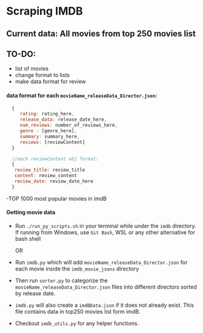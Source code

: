 
# Scraping IMDB 

## Current data: All movies from top 250 movies list

## TO-DO: 
- list of movies
- change format to lists
- make data format for review

#### data format for each `movieName_releaseData_Director.json`:
 ```js
   {
      rating: rating_here,
      release_data: release_date_here,
      num_reviews: number_of_reviews_here,
      genre : [genre_here],
      summary: summary_here,
      reviews: [reviewContent] 
   }

   //each reviewContent obj format:
   {
    review_title: review_title
    content: review_content
    review_date: review_date_here
   }
 ```

-TOP 1000 most popular movies in imdB



#### Getting movie data 
  - Run `./run_py_scripts.sh` in your terminal while under the `imdb` directory. If running from Windows, use `Git Bash`, WSL or any other alternative for bash shell 

    OR

  - Run `imdb.py` which will add `movieName_releaseData_Director.json` for each movie inside the `imdb_movie_jsons` directory
  - Then run `sorter.py` to categorize the `movieName_releaseData_Director.json` files into different directors sorted by release date.

  - `imdb.py` will also create a `imdBData.json` if it does not already exist. This file contains data in top250 movies list form imdB.


- Checkout `imdb_utils.py` for any helper functions.
